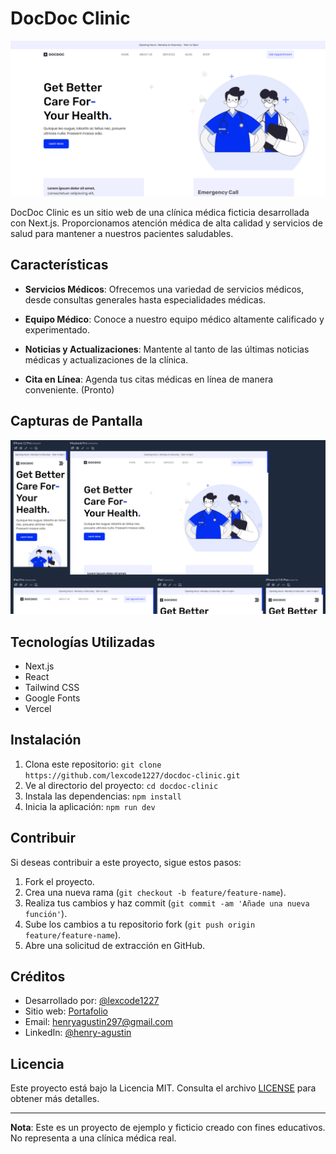 # DocDoc Clinic

![](/public/DocDoc-Home.png)

DocDoc Clinic es un sitio web de una clínica médica ficticia desarrollada con Next.js. Proporcionamos atención médica de alta calidad y servicios de salud para mantener a nuestros pacientes saludables.

## Características

- **Servicios Médicos**: Ofrecemos una variedad de servicios médicos, desde consultas generales hasta especialidades médicas.

- **Equipo Médico**: Conoce a nuestro equipo médico altamente calificado y experimentado.

- **Noticias y Actualizaciones**: Mantente al tanto de las últimas noticias médicas y actualizaciones de la clínica.

- **Cita en Línea**: Agenda tus citas médicas en línea de manera conveniente. (Pronto)

## Capturas de Pantalla

![Responsive](/public/DocDoc-responsive.png)

## Tecnologías Utilizadas

- Next.js
- React
- Tailwind CSS
- Google Fonts
- Vercel

## Instalación

1. Clona este repositorio: `git clone https://github.com/lexcode1227/docdoc-clinic.git`
2. Ve al directorio del proyecto: `cd docdoc-clinic`
3. Instala las dependencias: `npm install`
4. Inicia la aplicación: `npm run dev`

## Contribuir

Si deseas contribuir a este proyecto, sigue estos pasos:

1. Fork el proyecto.
2. Crea una nueva rama (`git checkout -b feature/feature-name`).
3. Realiza tus cambios y haz commit (`git commit -am 'Añade una nueva función'`).
4. Sube los cambios a tu repositorio fork (`git push origin feature/feature-name`).
5. Abre una solicitud de extracción en GitHub.

## Créditos

- Desarrollado por: [@lexcode1227](https://github.com/lexcode1227)
- Sitio web: [Portafolio](https://lexcode1227.github.io/personal-portfolio/) 
- Email: [henryagustin297@gmail.com](henryagustin297@gmail.com)
- LinkedIn: [@henry-agustin](https://www.linkedin.com/in/henry-agustin-/)

## Licencia

Este proyecto está bajo la Licencia MIT. Consulta el archivo [LICENSE](LICENSE) para obtener más detalles.

---
**Nota**: Este es un proyecto de ejemplo y ficticio creado con fines educativos. No representa a una clínica médica real.
